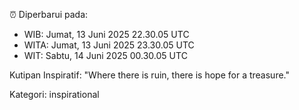 ⏰ Diperbarui pada:
- WIB: Jumat, 13 Juni 2025 22.30.05 UTC
- WITA: Jumat, 13 Juni 2025 23.30.05 UTC
- WIT: Sabtu, 14 Juni 2025 00.30.05 UTC

Kutipan Inspiratif:
"Where there is ruin, there is hope for a treasure."


Kategori: inspirational

